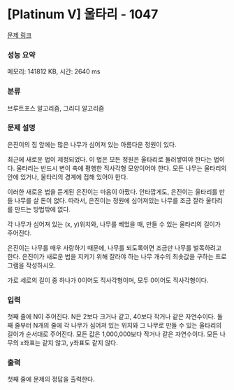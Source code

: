 # [Platinum V] 울타리 - 1047 

[문제 링크](https://www.acmicpc.net/problem/1047) 

### 성능 요약

메모리: 141812 KB, 시간: 2640 ms

### 분류

브루트포스 알고리즘, 그리디 알고리즘

### 문제 설명

<p>은진이의 집 앞에는 많은 나무가 심어져 있는 아름다운 정원이 있다.</p>

<p>최근에 새로운 법이 제정되었다. 이 법은 모든 정원은 울타리로 둘러쌓여야 한다는 법이다. 울타리는 반드시 변이 축에 평행한 직사각형 모양이어야 한다. 모든 나무는 울타리의 안에 있거나, 울타리의 경계에 접해 있어야 한다.</p>

<p>이러한 새로운 법을 듣게된 은진이는 마음이 아팠다. 안타깝게도, 은진이는 울타리를 만들 나무를 살 돈이 없다. 따라서, 은진이는 정원에 심어져있는 나무를 조금 잘라 울타리를 만드는 방법밖에 없다.</p>

<p>각 나무가 심어져 있는 (x, y)위치와, 나무를 베었을 때, 만들 수 있는 울타리의 길이가 주어진다.</p>

<p>은진이는 나무를 매우 사랑하기 때문에, 나무를 되도록이면 조금만 나무를 벌목하려고 한다. 은진이가 새로운 법을 지키기 위해 잘라야 하는 나무 개수의 최솟값을 구하는 프로그램을 작성하시오.</p>

<p>가로 세로의 길이 중 하나가 0이어도 직사각형이며, 모두 0이어도 직사각형이다.</p>

### 입력 

 <p>첫째 줄에 N이 주어진다. N은 2보다 크거나 같고, 40보다 작거나 같은 자연수이다. 둘째 줄부터 N개의 줄에 각 나무가 심어져 있는 위치와 그 나무로 만들 수 있는 울타리의 길이가 순서대로 주어진다. 모든 값은 1,000,000보다 작거나 같은 자연수이다. 모든 나무의 x좌표는 같지 않고, y좌표도 같지 않다.</p>

### 출력 

 <p>첫째 줄에 문제의 정답을 출력한다.</p>

